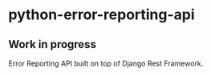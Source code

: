# python-error-reporting-api
## Work in progress
Error Reporting API built on top of Django Rest Framework.
